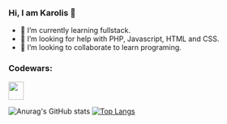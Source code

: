 ### Hi, I am Karolis 👋

- 🌱 I’m currently learning fullstack.
- 🤔 I’m looking for help with PHP, Javascript, HTML and CSS.
- 👯 I’m looking to collaborate to learn programing.


<h3 align="left">Codewars:</h3>
<p align="left">
 <a href="https://www.codewars.com/users/mskltu" target="_blank">
        <img align="center" src="https://global-uploads.webflow.com/62462834c60df92621c6b5be/62462c29f3165b55ea6255ea_light-text-logo-vertical.svg" height="36" width="30" />
    </a>
</p>

![Anurag's GitHub stats](https://github-readme-stats-git-masterrstaa-rickstaa.vercel.app/api?username=mistakeltu&&show_icons=true&theme=tokyonight)
[![Top Langs](https://github-readme-stats-git-masterrstaa-rickstaa.vercel.app/api/top-langs/?username=mistakeltu&layout=donut)](https://github.com/mistakeltu/github-readme-stats)





<!--
**mistakeltu/mistakeltu** is a ✨ _special_ ✨ repository because its `README.md` (this file) appears on your GitHub profile.

Here are some ideas to get you started:

- 🔭 I’m currently working on ...
- 🌱 I’m currently learning ...
- 👯 I’m looking to collaborate on ...
- 🤔 I’m looking for help with ...
- 💬 Ask me about ...
- 📫 How to reach me: ...
- 😄 Pronouns: ...
- ⚡ Fun fact: ...
-->
